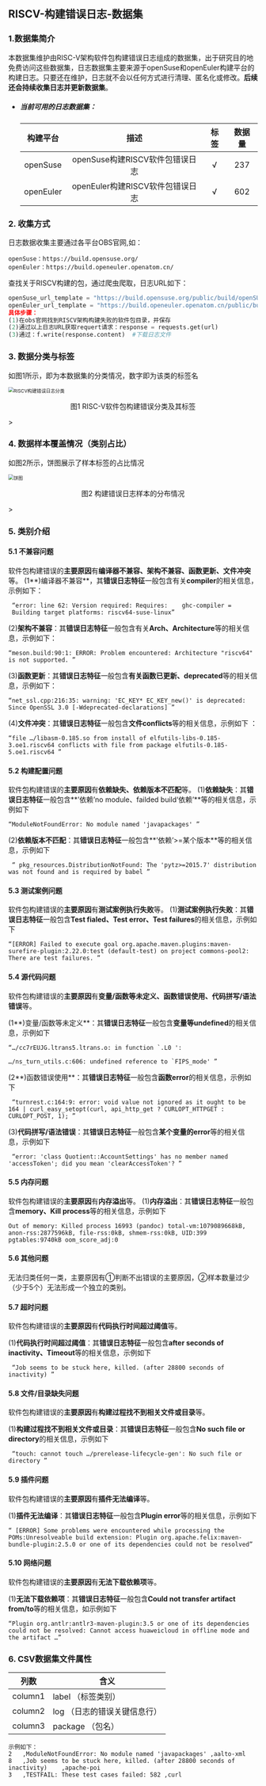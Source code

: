 ## RISCV-构建错误日志-数据集  

### 1.数据集简介

本数据集维护由RISC-V架构软件包构建错误日志组成的数据集，出于研究目的地免费访问这些数据集，日志数据集主要来源于openSuse和openEuler构建平台的构建日志。只要还在维护，日志就不会以任何方式进行清理、匿名化或修改。**后续还会持续收集日志并更新数据集**。  

- ##### 当前可用的日志数据集：

  | 构建平台  |               描述               | 标签 | 数据量 |
  | :-------: | :------------------------------: | :--: | :----: |
  | openSuse  | openSuse构建RISCV软件包错误日志  |  √   |  237   |
  | openEuler | openEuler构建RISCV软件包错误日志 |  √   |  602   |

### 2. 收集方式

日志数据收集主要通过各平台OBS官网,如：  

```
openSuse：https://build.opensuse.org/  
openEuler：https://build.openeuler.openatom.cn/   
```

查找关于RISCV构建的包，通过爬虫爬取，日志URL如下：

```python
openSuse_url_template = "https://build.opensuse.org/public/build/openSUSE:Factory:RISCV/standard/riscv64/{包名}/_log"
openEuler_url_template = "https://build.openeuler.openatom.cn/public/build/openEuler:Mainline:RISC-V/advanced_riscv64/riscv64/{包名}/_log
具体步骤：  
(1)在obs官网找到RISCV架构构建失败的软件包目录，并保存  
(2)通过以上日志URL获取requert请求：response = requests.get(url)
(3)通过：f.write(response.content)  #下载日志文件
```

### 3. 数据分类与标签

如图1所示，即为本数据集的分类情况，数字即为该类的标签名

<img src="picture/3.png" alt="RISCV构建错误日志分类" style="zoom:67%;" />
 
<p align="center">图1  RISC-V软件包构建错误分类及其标签</p>>

### 4. 数据样本覆盖情况（类别占比）

如图2所示，饼图展示了样本标签的占比情况

<img src="picture/pieChart.png" alt="饼图" style="zoom: 67%;" />

<p align="center">图2  构建错误日志样本的分布情况</p>>

### 5. 类别介绍

#### 5.1 不兼容问题

软件包构建错误的**主要原因**有**编译器不兼容、架构不兼容、函数更新、文件冲突**等。
(1**)编译器不兼容**，其**错误日志特征**一般包含有关**compiler**的相关信息，示例如下：

```
 “error: line 62: Version required: Requires:    ghc-compiler =   
 Building target platforms: riscv64-suse-linux”
```

(2)**架构不兼容**：其**错误日志特征**一般包含有关**Arch、Architecture**等的相关信息，示例如下：

```
“meson.build:90:1: ERROR: Problem encountered: Architecture "riscv64" is not supported. ”
```

(3)**函数更新**：其**错误日志特征**一般包含**有关函数已更新、deprecated**等的相关信息，示例如下：

```
“net_ssl.cpp:216:35: warning: 'EC_KEY* EC_KEY_new()' is deprecated: Since OpenSSL 3.0 [-Wdeprecated-declarations] ”
```

(4)**文件冲突**：其**错误日志特征**一般包含**文件conflicts**等的相关信息，示例如下 ：

```
“file …/libasm-0.185.so from install of elfutils-libs-0.185-3.oe1.riscv64 conflicts with file from package elfutils-0.185-5.oe1.riscv64 ”
```

#### 5.2 构建配置问题

软件包构建错误的**主要原因**有**依赖缺失、依赖版本不匹配**等。
(1)**依赖缺失**：其**错误日志特征**一般包含**’依赖’no module、failded build‘依赖’**等的相关信息，示例如下

```
“ModuleNotFoundError: No module named 'javapackages' ”
```

(2)**依赖版本不匹配**：其**错误日志特征**一般包含**’依赖’>=某个版本**等的相关信息，示例如下

```
 “ pkg_resources.DistributionNotFound: The 'pytz>=2015.7' distribution was not found and is required by babel ”
```

#### 5.3 测试案例问题

软件包构建错误的**主要原因**有**测试案例执行失败**等。
(1)**测试案例执行失败**：其**错误日志特征**一般包含**Test fialed、Test error、Test failures**的相关信息，示例如下 

```
“[ERROR] Failed to execute goal org.apache.maven.plugins:maven-surefire-plugin:2.22.0:test (default-test) on project commons-pool2: There are test failures. ”
```

#### 5.4 源代码问题

软件包构建错误的**主要原因**有**变量/函数等未定义、函数错误使用、代码拼写/语法错误**等。

(1**)变量/函数等未定义**：其**错误日志特征**一般包含**变量等undefined**的相关信息，示例如下

```
“…/cc7rEUJG.ltrans5.ltrans.o: in function `.L0 ':

…/ns_turn_utils.c:606: undefined reference to `FIPS_mode' ”
```

(2**)函数错误使用**：其**错误日志特征**一般包含**函数error**的相关信息，示例如下

```
 “turnrest.c:164:9: error: void value not ignored as it ought to be 164 | curl_easy_setopt(curl, api_http_get ? CURLOPT_HTTPGET : CURLOPT_POST, 1); ”
```

(3)**代码拼写/语法错误**：其**错误日志特征**一般包含**某个变量的error**等的相关信息，示例如下

```
 “error: 'class Quotient::AccountSettings' has no member named 'accessToken'; did you mean 'clearAccessToken'? ”
```

#### 5.5 内存问题

软件包构建错误的**主要原因**有**内存溢出**等。
(1)**内存溢出**：其**错误日志特征**一般包含**memory、Kill process**等的相关信息，示例如下 

```
Out of memory: Killed process 16993 (pandoc) total-vm:1079089668kB, anon-rss:2877596kB, file-rss:0kB, shmem-rss:0kB, UID:399 pgtables:9740kB oom_score_adj:0 
```

#### 5.6 其他问题

无法归类任何一类，主要原因有①判断不出错误的主要原因，②样本数量过少（少于5个）无法形成一个独立的类别。

#### 5.7 超时问题

软件包构建错误的**主要原因**有**代码执行时间超过阈值**等。

(1)**代码执行时间超过阈值**：其**错误日志特征**一般包含**after seconds of inactivity、Timeout**等的相关信息，示例如下

```
 “Job seems to be stuck here, killed. (after 28800 seconds of inactivity) ”
```

#### 5.8 文件/目录缺失问题

软件包构建错误的**主要原因**有**构建过程找不到相关文件或目录**等。

(1)**构建过程找不到相关文件或目录**：其**错误日志特征**一般包含**No such file or directory**的相关信息，示例如下

```
 “touch: cannot touch …/prerelease-lifecycle-gen': No such file or directory ”
```

#### 5.9 插件问题

软件包构建错误的**主要原因**有**插件无法编译**等。

(1)**插件无法编译**：其**错误日志特征**一般包含**Plugin error**等的相关信息，示例如下

```
“ [ERROR] Some problems were encountered while processing the POMs:Unresolveable build extension: Plugin org.apache.felix:maven-bundle-plugin:2.5.0 or one of its dependencies could not be resolved”
```

#### 5.10 网络问题

软件包构建错误的**主要原因**有**无法下载依赖项**等。

(1)**无法下载依赖项**：其**错误日志特征**一般包含**Could not transfer artifact from/to**等的相关信息，如示例如下

```
“Plugin org.antlr:antlr3-maven-plugin:3.5 or one of its dependencies could not be resolved: Cannot access huaweicloud in offline mode and the artifact …”
```

### 6. CSV数据集文件属性  

|  列数   | 含义                                |
| :-----: | ----------------------------------- |
| column1 | label		（标签类别）           |
| column2 | log		（日志的错误关键信息行） |
| column3 | package	（包名）                 |

```
示例如下：
2	,ModuleNotFoundError: No module named 'javapackages' ,aalto-xml 
8	,Job seems to be stuck here, killed. (after 28800 seconds of inactivity)	,apache-poi 
3	,TESTFAIL: These test cases failed: 582	,curl
```
